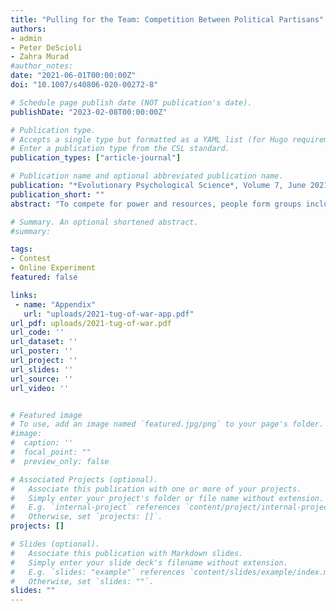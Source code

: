 ```yaml
---
title: "Pulling for the Team: Competition Between Political Partisans"
authors:
- admin
- Peter DeScioli
- Zahra Murad
#author_notes:
date: "2021-06-01T00:00:00Z"
doi: "10.1007/s40806-020-00272-8"

# Schedule page publish date (NOT publication's date).
publishDate: "2023-02-08T00:00:00Z"

# Publication type.
# Accepts a single type but formatted as a YAML list (for Hugo requirements).
# Enter a publication type from the CSL standard.
publication_types: ["article-journal"]

# Publication name and optional abbreviated publication name.
publication: "*Evolutionary Psychological Science*, Volume 7, June 2021, 97-105"
publication_short: ""
abstract: "To compete for power and resources, people form groups including political parties, special interest groups, and international coalitions. We use economic experiments to investigate how people balance the desire for their group’s victory versus their own expenditure of effort. We design an economic tug of war in which the side that exerts greater costly effort wins a prize. In Experiment 1, participants compete individually or in teams, which were assigned arbitrarily. In Experiment 2, participants compete individually or in teams based on political partisanship, Democrats against Republicans. In both experiments, participants shirked by exerting 20% less effort in teams than in individual competition. Moreover, we did not find an effect of partisan framing: Participants exerted no more effort on political teams than arbitrary teams, contrary to theories asserting the automatic potency of partisanship. We discuss why it is difficult for groups, including political partisans, to mobilize in competition."

# Summary. An optional shortened abstract.
#summary:

tags:
- Contest
- Online Experiment
featured: false

links:
 - name: "Appendix"
   url: "uploads/2021-tug-of-war-app.pdf"
url_pdf: uploads/2021-tug-of-war.pdf
url_code: ''
url_dataset: ''
url_poster: ''
url_project: ''
url_slides: ''
url_source: ''
url_video: ''


# Featured image
# To use, add an image named `featured.jpg/png` to your page's folder.
#image:
#  caption: ''
#  focal_point: ""
#  preview_only: false

# Associated Projects (optional).
#   Associate this publication with one or more of your projects.
#   Simply enter your project's folder or file name without extension.
#   E.g. `internal-project` references `content/project/internal-project/index.md`.
#   Otherwise, set `projects: []`.
projects: []

# Slides (optional).
#   Associate this publication with Markdown slides.
#   Simply enter your slide deck's filename without extension.
#   E.g. `slides: "example"` references `content/slides/example/index.md`.
#   Otherwise, set `slides: ""`.
slides: ""
---
```

